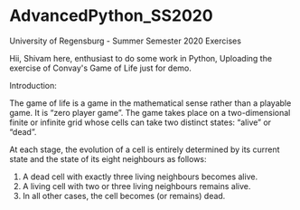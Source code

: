 # AdvancedPython_SS2020
University of Regensburg - Summer Semester 2020 Exercises

Hii, Shivam here, enthusiast to do some work in Python,
Uploading the exercise of Convay's Game of Life just for demo.

Introduction:

The game of life is a game in the mathematical sense rather than a playable game. It is “zero player game”.
The game takes place on a two-dimensional finite or infinite grid whose cells can take two distinct states: “alive” or “dead”.

At each stage, the evolution of a cell is entirely determined by its current state and the state of its eight neighbours as follows:
1) A dead cell with exactly three living neighbours becomes alive.
2) A living cell with two or three living neighbours remains alive.
3) In all other cases, the cell becomes (or remains) dead.
